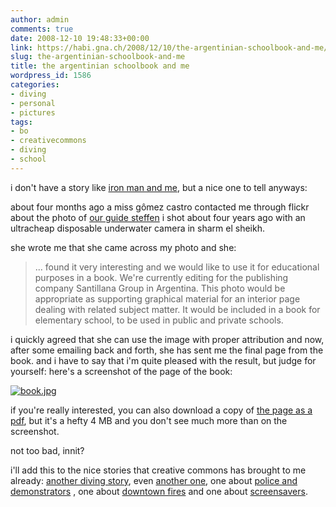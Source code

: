 ```yaml
---
author: admin
comments: true
date: 2008-12-10 19:48:33+00:00
link: https://habi.gna.ch/2008/12/10/the-argentinian-schoolbook-and-me/
slug: the-argentinian-schoolbook-and-me
title: the argentinian schoolbook and me
wordpress_id: 1586
categories:
- diving
- personal
- pictures
tags:
- bo
- creativecommons
- diving
- school
---
```


i don't have a story like [iron man and me](http://adactio.com/journal/1530/), but a nice one to tell anyways:

about four months ago a miss gômez castro contacted me through flickr about the photo of [our guide steffen](http://flickr.com/photos/habi/2549946/) i shot about four years ago with an ultracheap disposable underwater camera in sharm el sheikh.

she wrote me that she came across my photo and she:


> ... found it very interesting and we would like to use it for educational purposes in a book.
> We're currently editing for the publishing company Santillana Group in Argentina.
> This photo would be appropriate as supporting graphical material for an interior page dealing with related subject matter.
> It would be included in a book for elementary school, to be used in public and private schools.

i quickly agreed that she can use the image with proper attribution and now, after some emailing back and forth, she has sent me the final page from the book.
and i have to say that i'm quite pleased with the result, but judge for yourself: here's a screenshot of the page of the book:

[![book.jpg](https://habi.gna.ch/wp-content/uploads/2008/12/book2.jpg)](https://habi.gna.ch/wp-content/uploads/2008/12/book1.jpg)

if you're really interested, you can also download a copy of [the page as a pdf](https://habi.gna.ch/wp-content/uploads/2008/12/book.pdf), but it's a hefty 4 MB and you don't see much more than on the screenshot.

not too bad, innit?

i'll add this to the nice stories that creative commons has brought to me already: [another diving story](https://habi.gna.ch/2004/09/09/how-nice/), even [another one](http://goseasia.about.com/od/travelplanning/ss/8seasiasights_3.htm), one about [police and demonstrators](https://habi.gna.ch/2006/04/03/nowpubliccom-uses-my-photos-with-my-permission/) , one about [downtown fires](https://habi.gna.ch/2006/03/07/creative-commons-in-full-effect/) and one about [screensavers](https://habi.gna.ch/2007/02/08/nokia/).
